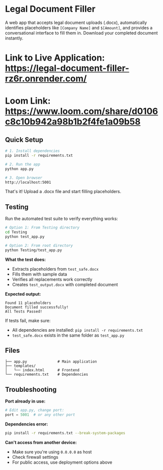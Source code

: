 # Legal Document Filler

A web app that accepts legal document uploads (.docx), automatically identifies placeholders like `[Company Name]` and `$[Amount]`, and provides a conversational interface to fill them in. Download your completed document instantly.

# Link to Live Application: https://legal-document-filler-rz6r.onrender.com/

# Loom Link: https://www.loom.com/share/d0106c8c10b942a98b1b2f4fe1a09b58

## Quick Setup

```bash
# 1. Install dependencies
pip install -r requirements.txt

# 2. Run the app
python app.py

# 3. Open browser
http://localhost:5001
```

That's it! Upload a .docx file and start filling placeholders.

## Testing

Run the automated test suite to verify everything works:

```bash
# Option 1: From Testing directory
cd Testing
python test_app.py

# Option 2: From root directory
python Testing/test_app.py
```

**What the test does:**

- Extracts placeholders from `test_safe.docx`
- Fills them with sample data
- Verifies all replacements work correctly
- Creates `test_output.docx` with completed document

**Expected output:**

```
Found 11 placeholders
Document filled successfully!
All Tests Passed!
```

If tests fail, make sure:

- All dependencies are installed: `pip install -r requirements.txt`
- `test_safe.docx` exists in the same folder as `test_app.py`

## Files

```
├── app.py              # Main application
├── templates/
│   └── index.html      # Frontend
└── requirements.txt    # Dependencies
```

## Troubleshooting

**Port already in use:**

```python
# Edit app.py, change port:
port = 5001  # or any other port
```

**Dependencies error:**

```bash
pip install -r requirements.txt --break-system-packages
```

**Can't access from another device:**

- Make sure you're using `0.0.0.0` as host
- Check firewall settings
- For public access, use deployment options above
